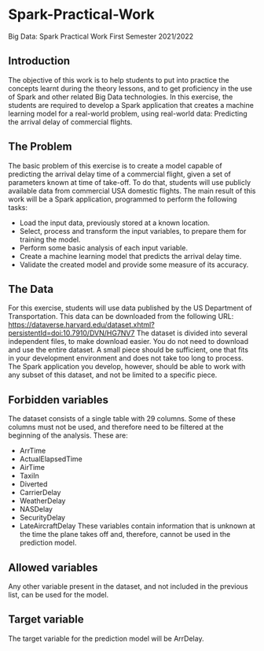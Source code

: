 # Spark-Practical-Work
Big Data: Spark Practical Work First Semester 2021/2022
## Introduction
The objective of this work is to help students to put into practice the concepts learnt during the
theory lessons, and to get proficiency in the use of Spark and other related Big Data
technologies. In this exercise, the students are required to develop a Spark application that
creates a machine learning model for a real-world problem, using real-world data: Predicting the
arrival delay of commercial flights.
## The Problem
The basic problem of this exercise is to create a model capable of predicting the arrival delay
time of a commercial flight, given a set of parameters known at time of take-off. To do that,
students will use publicly available data from commercial USA domestic flights. The main result
of this work will be a Spark application, programmed to perform the following tasks:
- Load the input data, previously stored at a known location.
- Select, process and transform the input variables, to prepare them for training the model.
- Perform some basic analysis of each input variable.
- Create a machine learning model that predicts the arrival delay time.
- Validate the created model and provide some measure of its accuracy.
## The Data
For this exercise, students will use data published by the US Department of Transportation. This
data can be downloaded from the following URL:
https://dataverse.harvard.edu/dataset.xhtml?persistentId=doi:10.7910/DVN/HG7NV7
The dataset is divided into several independent files, to make download easier. You do not need
to download and use the entire dataset. A small piece should be sufficient, one that fits in your
development environment and does not take too long to process. The Spark application you
develop, however, should be able to work with any subset of this dataset, and not be limited to a
specific piece.
## Forbidden variables
The dataset consists of a single table with 29 columns. Some of these columns must not be
used, and therefore need to be filtered at the beginning of the analysis. These are:
- ArrTime
- ActualElapsedTime
- AirTime
- TaxiIn
- Diverted
- CarrierDelay
- WeatherDelay
- NASDelay
- SecurityDelay
- LateAircraftDelay
These variables contain information that is unknown at the time the plane takes off and,
therefore, cannot be used in the prediction model.
## Allowed variables
Any other variable present in the dataset, and not included in the previous list, can be used for
the model.
## Target variable
The target variable for the prediction model will be ArrDelay.
